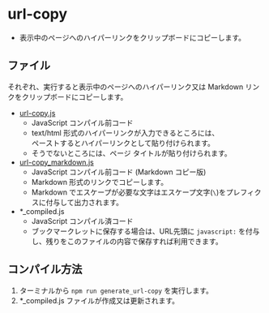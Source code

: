 # url-copy

- 表示中のページへのハイパーリンクをクリップボードにコピーします。

## ファイル

それぞれ、実行すると表示中のページへのハイパーリンク又は Markdown リンクをクリップボードにコピーします。

- [url-copy.js](./url-copy.js)
  - JavaScript コンパイル前コード
  - text/html 形式のハイパーリンクが入力できるところには、  
    ペーストするとハイパーリンクとして貼り付けられます。
  - そうでないところには、ページ タイトルが貼り付けられます。
- [url-copy_markdown.js](./url-copy_markdown.js)
  - JavaScript コンパイル前コード (Markdown コピー版)
  - Markdown 形式のリンクでコピーします。
  - Markdown でエスケープが必要な文字はエスケープ文字(`\`)をプレフィクスに付与して出力されます。
- \*\_compiled.js
  - JavaScript コンパイル済コード
  - ブックマークレットに保存する場合は、URL先頭に `javascript:` を付与し、残りをこのファイルの内容で保存すれば利用できます。

## コンパイル方法

1. ターミナルから `npm run generate_url-copy` を実行します。
1. \*\_compiled.js ファイルが作成又は更新されます。
